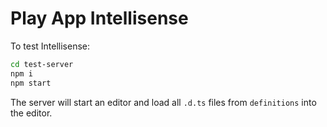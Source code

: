 # Play App Intellisense

To test Intellisense:

```bash
cd test-server
npm i
npm start
```

The server will start an editor and load all `.d.ts` files from `definitions` into the editor.